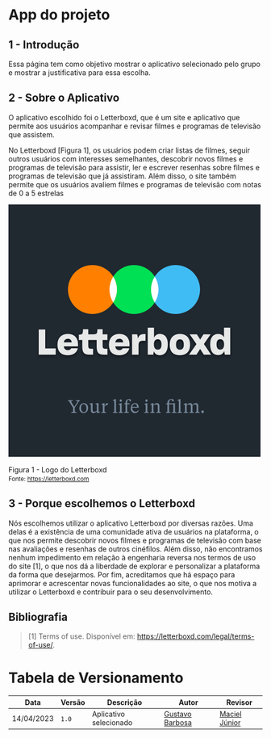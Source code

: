 # App do projeto

## 1 - Introdução

Essa página tem como objetivo mostrar o aplicativo selecionado pelo grupo e mostrar a justificativa para essa escolha.

## 2 - Sobre o Aplicativo

O aplicativo escolhido foi o Letterboxd, que é um site e aplicativo que permite aos usuários acompanhar e revisar filmes e programas de televisão que assistem.

No Letterboxd [Figura 1], os usuários podem criar listas de filmes, seguir outros usuários com interesses semelhantes, descobrir novos filmes e programas de televisão para assistir, ler e escrever resenhas sobre filmes e programas de televisão que já assistiram. Além disso, o site também permite que os usuários avaliem filmes e programas de televisão com notas de 0 a 5 estrelas

![Logo](../assets/letterboxd.png)

Figura 1 - Logo do Letterboxd
<br><small>Fonte: https://letterboxd.com</small>

## 3 - Porque escolhemos o Letterboxd

Nós escolhemos utilizar o aplicativo Letterboxd por diversas razões. Uma delas é a existência de uma comunidade ativa de usuários na plataforma, o que nos permite descobrir novos filmes e programas de televisão com base nas avaliações e resenhas de outros cinéfilos. Além disso, não encontramos nenhum impedimento em relação à engenharia reversa nos termos de uso do site [1], o que nos dá a liberdade de explorar e personalizar a plataforma da forma que desejarmos. Por fim, acreditamos que há espaço para aprimorar e acrescentar novas funcionalidades ao site, o que nos motiva a utilizar o Letterboxd e contribuir para o seu desenvolvimento.

## Bibliografia

> [1] Terms of use. Disponível em: <https://letterboxd.com/legal/terms-of-use/>.
# Tabela de Versionamento

| Data       | Versão | Descrição              | Autor                                       | Revisor                                             |
| ---------- | ------ | ---------------------- | ------------------------------------------- | --------------------------------------------------- |
| 14/04/2023 | `1.0`  | Aplicativo selecionado | [Gustavo Barbosa](https://github.com/brbsg) | [Maciel Júnior](https://github.com/macieljuniormax) |

‌
